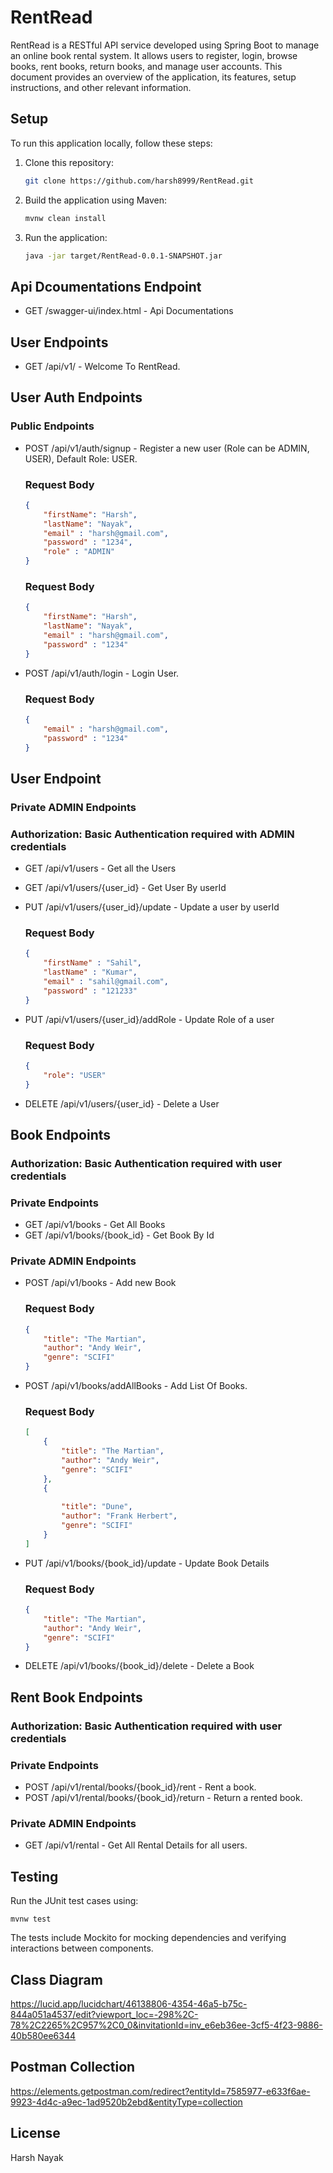 # RentRead

RentRead is a RESTful API service developed using Spring Boot to manage an online book rental system. It allows users to register, login, browse books, rent books, return books, and manage user accounts. This document provides an overview of the application, its features, setup instructions, and other relevant information.

## Setup

To run this application locally, follow these steps:

1. Clone this repository:

   ```bash
   git clone https://github.com/harsh8999/RentRead.git
   ```

2. Build the application using Maven:
    ```bash
   mvnw clean install
   ```

3. Run the application:
    ```bash
    java -jar target/RentRead-0.0.1-SNAPSHOT.jar
    ```
    
## Api Dcoumentations Endpoint

- GET /swagger-ui/index.html - Api Documentations

## User Endpoints

- GET /api/v1/ - Welcome To RentRead.

## User Auth Endpoints
### Public Endpoints
- POST /api/v1/auth/signup - Register a new user (Role can be ADMIN, USER), Default Role: USER.
    ### Request Body
    ```json
    {
    	"firstName": "Harsh",
        "lastName": "Nayak",
        "email" : "harsh@gmail.com",
        "password" : "1234",
        "role" : "ADMIN"
    }
    ```
    ### Request Body
    ```json
    {
    	"firstName": "Harsh",
        "lastName": "Nayak",
        "email" : "harsh@gmail.com",
        "password" : "1234"
    }
    ```
- POST /api/v1/auth/login - Login User.
    ### Request Body
    ```json
    {
        "email" : "harsh@gmail.com",
        "password" : "1234"
    }
    ```

## User Endpoint
### Private ADMIN Endpoints 
### Authorization: Basic Authentication required with ADMIN credentials


- GET /api/v1/users - Get all the Users
- GET /api/v1/users/{user_id} - Get User By userId
- PUT /api/v1/users/{user_id}/update - Update a user by userId
    ### Request Body
    ```json
    {
    	"firstName" : "Sahil",
        "lastName" : "Kumar",
        "email" : "sahil@gmail.com",
        "password" : "121233"
    }
    ```

- PUT /api/v1/users/{user_id}/addRole - Update Role of a user 
    ### Request Body
    ```json
    {
    	"role": "USER"
    }
    ```
- DELETE /api/v1/users/{user_id} - Delete a User

## Book Endpoints
### Authorization: Basic Authentication required with user credentials

### Private Endpoints
- GET /api/v1/books - Get All Books
- GET /api/v1/books/{book_id} - Get Book By Id

### Private ADMIN Endpoints
- POST /api/v1/books - Add new Book 
    ### Request Body
    ```json
    {
        "title": "The Martian",
        "author": "Andy Weir",
        "genre": "SCIFI"
    }
    ```
- POST /api/v1/books/addAllBooks - Add List Of Books.
    ### Request Body
    ```json
    [
        {
            "title": "The Martian",
            "author": "Andy Weir",
            "genre": "SCIFI"
        },
        {
            
            "title": "Dune",
            "author": "Frank Herbert",
            "genre": "SCIFI"
        }
    ]
    ```
- PUT /api/v1/books/{book_id}/update - Update Book Details
    ### Request Body
    ```json
    {
        "title": "The Martian",
        "author": "Andy Weir",
        "genre": "SCIFI"
    }
    ```
- DELETE /api/v1/books/{book_id}/delete - Delete a Book

## Rent Book Endpoints
### Authorization: Basic Authentication required with user credentials

### Private Endpoints
- POST /api/v1/rental/books/{book_id}/rent - Rent a book.
- POST /api/v1/rental/books/{book_id}/return - Return a rented book.

### Private ADMIN Endpoints
- GET /api/v1/rental - Get All Rental Details for all users.

## Testing
Run the JUnit test cases using:

    mvnw test

The tests include Mockito for mocking dependencies and verifying interactions between components.

## Class Diagram
https://lucid.app/lucidchart/46138806-4354-46a5-b75c-844a051a4537/edit?viewport_loc=-298%2C-78%2C2265%2C957%2C0_0&invitationId=inv_e6eb36ee-3cf5-4f23-9886-40b580ee6344


## Postman Collection
https://elements.getpostman.com/redirect?entityId=7585977-e633f6ae-9923-4d4c-a9ec-1ad9520b2ebd&entityType=collection

## License
Harsh Nayak